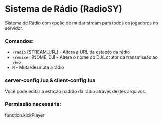 # Sistema de Rádio (RadioSY)

Sistema de Rádio com opção de mudar stream para todos os jogadores no servidor.

### Comandos:
+ `/radio` [STREAM_URL] - Altera a URL da estação da rádio
+ `/remixer` [NOME_DJ] - Altera o nome do DJ/Locutor da transmissão ao vivo
+ `M` - Muta/desmuta a rádio

### server-config.lua & client-config.lua
Você pode editar a estação padrão da rádio através destes arquivos.

### Permissão necessária:
function.kickPlayer
